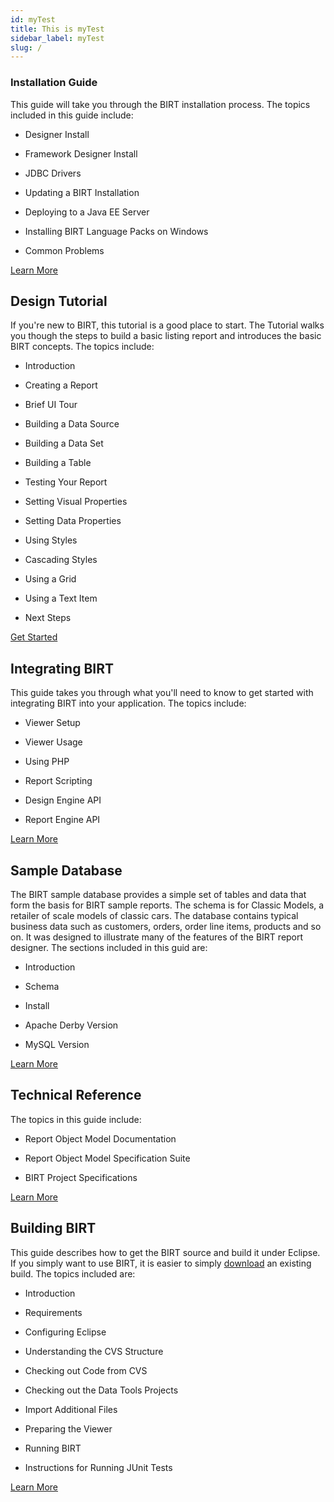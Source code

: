 ```yaml
---
id: myTest
title: This is myTest
sidebar_label: myTest
slug: /
---
```


### Installation Guide

This guide will take you through the BIRT installation process. The topics included in this guide include:

*   Designer Install

*   Framework Designer Install

*   JDBC Drivers

*   Updating a BIRT Installation

*   Deploying to a Java EE Server

*   Installing BIRT Language Packs on Windows

*   Common Problems

[Learn More](https://www.eclipse.org/birt/documentation/install.php)

## Design Tutorial

If you're new to BIRT, this tutorial is a good place to start.
The Tutorial walks you though the steps to build a basic listing report
and introduces the basic BIRT concepts. The topics include:

*   Introduction

*   Creating a Report

*   Brief UI Tour

*   Building a Data Source

*   Building a Data Set

*   Building a Table

*   Testing Your Report

*   Setting Visual Properties

*   Setting Data Properties

*   Using Styles

*   Cascading Styles

*   Using a Grid

*   Using a Text Item

*   Next Steps

[Get Started](https://www.eclipse.org/birt/documentation/tutorial/)

## Integrating BIRT

This guide takes you through what you'll need to know to get
started with integrating BIRT into your application. The topics include:

*   Viewer Setup

*   Viewer Usage

*   Using PHP

*   Report Scripting

*   Design Engine API

*   Report Engine API

[Learn More](https://www.eclipse.org/birt/documentation/integrating/)

## Sample Database

The BIRT sample database provides a simple set of tables and
data that form the basis for BIRT sample reports. The schema is for
Classic Models, a retailer of scale models of classic cars. The database
contains typical business data such as customers, orders, order line
items, products and so on. It was designed to illustrate many of the
features of the BIRT report designer. The sections included in this guid
are:

*   Introduction

*   Schema

*   Install

*   Apache Derby Version

*   MySQL Version

[Learn More](https://www.eclipse.org/birt/documentation/sample-database.php)

## Technical Reference

The topics in this guide include:

*   Report Object Model Documentation

*   Report Object Model Specification Suite

*   BIRT Project Specifications

[Learn More](https://www.eclipse.org/birt/documentation/reference.php)

## Building BIRT

This guide describes how to get the BIRT source and build it
under Eclipse. If you simply want to use BIRT, it is easier to simply [download](https://download.eclipse.org/birt/updates/release/latest/) an existing build. The topics included are:

*   Introduction

*   Requirements

*   Configuring Eclipse

*   Understanding the CVS Structure

*   Checking out Code from CVS

*   Checking out the Data Tools Projects

*   Import Additional Files

*   Preparing the Viewer

*   Running BIRT

*   Instructions for Running JUnit Tests

[Learn More](https://www.eclipse.org/birt/documentation/building-birt.php)

